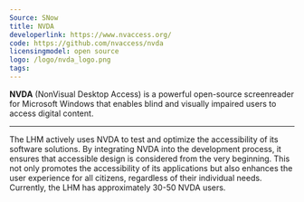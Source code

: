 ```yaml
---
Source: SNow
title: NVDA
developerlink: https://www.nvaccess.org/
code: https://github.com/nvaccess/nvda 
licensingmodel: open source
logo: /logo/nvda_logo.png
tags:
---
```


**NVDA** (NonVisual Desktop Access) is a powerful open-source screenreader for Microsoft Windows that enables blind and visually impaired users to access digital content.

---

The LHM actively uses NVDA to test and optimize the accessibility of its software solutions. By integrating NVDA into the development process, it ensures that accessible design is considered from the very beginning. This not only promotes the accessibility of its applications but also enhances the user experience for all citizens, regardless of their individual needs. Currently, the LHM has approximately 30-50 NVDA users.
